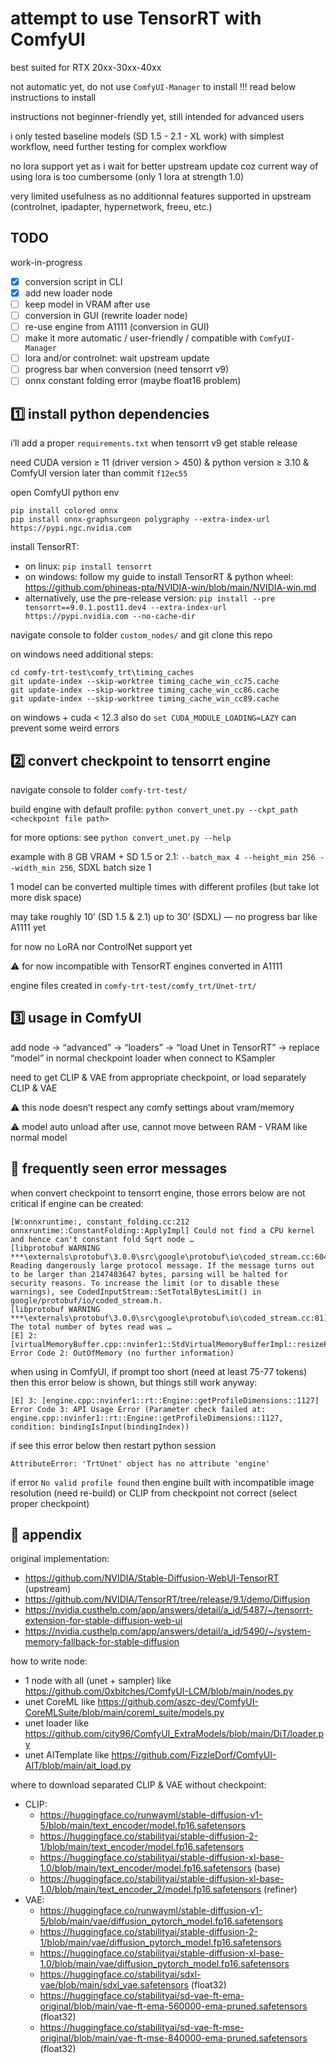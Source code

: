 # attempt to use TensorRT with ComfyUI

best suited for RTX 20xx-30xx-40xx

not automatic yet, do not use `ComfyUI-Manager` to install !!! read below instructions to install

instructions not beginner-friendly yet, still intended for advanced users

i only tested baseline models (SD 1.5 - 2.1 - XL work) with simplest workflow, need further testing for complex workflow

no lora support yet as i wait for better upstream update coz current way of using lora is too cumbersome (only 1 lora at strength 1.0)

very limited usefulness as no additionnal features supported in upstream (controlnet, ipadapter, hypernetwork, freeu, etc.)

## TODO

work-in-progress
- [x] conversion script in CLI
- [x] add new loader node
- [ ] keep model in VRAM after use
- [ ] conversion in GUI (rewrite loader node)
- [ ] re-use engine from A1111 (conversion in GUI)
- [ ] make it more automatic / user-friendly / compatible with `ComfyUI-Manager`
- [ ] lora and/or controlnet: wait upstream update
- [ ] progress bar when conversion (need tensorrt v9)
- [ ] onnx constant folding error (maybe float16 problem)

## 1️⃣ install python dependencies

i’ll add a proper `requirements.txt` when tensorrt v9 get stable release

need CUDA version ≥ 11 (driver version > 450) & python version ≥ 3.10 & ComfyUI version later than commit `f12ec55`

open ComfyUI python env
```
pip install colored onnx
pip install onnx-graphsurgeon polygraphy --extra-index-url https://pypi.ngc.nvidia.com
```

install TensorRT:
- on linux: `pip install tensorrt`
- on windows: follow my guide to install TensorRT & python wheel: https://github.com/phineas-pta/NVIDIA-win/blob/main/NVIDIA-win.md
- alternatively, use the pre-release version: `pip install --pre tensorrt==9.0.1.post11.dev4 --extra-index-url https://pypi.nvidia.com --no-cache-dir`

navigate console to folder `custom_nodes/` and git clone this repo

on windows need additional steps:
```batchfile
cd comfy-trt-test\comfy_trt\timing_caches
git update-index --skip-worktree timing_cache_win_cc75.cache
git update-index --skip-worktree timing_cache_win_cc86.cache
git update-index --skip-worktree timing_cache_win_cc89.cache
```
on windows + cuda < 12.3 also do `set CUDA_MODULE_LOADING=LAZY` can prevent some weird errors

## 2️⃣ convert checkpoint to tensorrt engine

navigate console to folder `comfy-trt-test/`

build engine with default profile: `python convert_unet.py --ckpt_path <checkpoint file path>`

for more options: see `python convert_unet.py --help`

example with 8 GB VRAM + SD 1.5 or 2.1: `--batch_max 4 --height_min 256 --width_min 256`, SDXL batch size 1

1 model can be converted multiple times with different profiles (but take lot more disk space)

may take roughly 10’ (SD 1.5 & 2.1) up to 30’ (SDXL) — no progress bar like A1111 yet

for now no LoRA nor ControlNet support yet

⚠️ for now incompatible with TensorRT engines converted in A1111

engine files created in `comfy-trt-test/comfy_trt/Unet-trt/`

## 3️⃣ usage in ComfyUI

add node → “advanced” → “loaders” → “load Unet in TensorRT” → replace “model” in normal checkpoint loader when connect to KSampler

need to get CLIP & VAE from appropriate checkpoint, or load separately CLIP & VAE

⚠️ this node doesn’t respect any comfy settings about vram/memory

⚠️ model auto unload after use, cannot move between RAM - VRAM like normal model

## 🗿 frequently seen error messages

when convert checkpoint to tensorrt engine, those errors below are not critical if engine can be created:
```
[W:onnxruntime:, constant_folding.cc:212 onnxruntime::ConstantFolding::ApplyImpl] Could not find a CPU kernel and hence can't constant fold Sqrt node …
[libprotobuf WARNING ***\externals\protobuf\3.0.0\src\google\protobuf\io\coded_stream.cc:604] Reading dangerously large protocol message. If the message turns out to be larger than 2147483647 bytes, parsing will be halted for security reasons. To increase the limit (or to disable these warnings), see CodedInputStream::SetTotalBytesLimit() in google/protobuf/io/coded_stream.h.
[libprotobuf WARNING ***\externals\protobuf\3.0.0\src\google\protobuf\io\coded_stream.cc:81] The total number of bytes read was …
[E] 2: [virtualMemoryBuffer.cpp::nvinfer1::StdVirtualMemoryBufferImpl::resizePhysical::140] Error Code 2: OutOfMemory (no further information)
```

when using in ComfyUI, if prompt too short (need at least 75-77 tokens) then this error below is shown, but things still work anyway:
```
[E] 3: [engine.cpp::nvinfer1::rt::Engine::getProfileDimensions::1127] Error Code 3: API Usage Error (Parameter check failed at: engine.cpp::nvinfer1::rt::Engine::getProfileDimensions::1127, condition: bindingIsInput(bindingIndex))
```

if see this error below then restart python session
```
AttributeError: 'TrtUnet' object has no attribute 'engine'
```

if error `No valid profile found` then engine built with incompatible image resolution (need re-build) or CLIP from checkpoint not correct (select proper checkpoint)

## 📑 appendix

original implementation:
- https://github.com/NVIDIA/Stable-Diffusion-WebUI-TensorRT (upstream)
- https://github.com/NVIDIA/TensorRT/tree/release/9.1/demo/Diffusion
- https://nvidia.custhelp.com/app/answers/detail/a_id/5487/~/tensorrt-extension-for-stable-diffusion-web-ui
- https://nvidia.custhelp.com/app/answers/detail/a_id/5490/~/system-memory-fallback-for-stable-diffusion

how to write node:
- 1 node with all (unet + sampler) like https://github.com/0xbitches/ComfyUI-LCM/blob/main/nodes.py
- unet CoreML like https://github.com/aszc-dev/ComfyUI-CoreMLSuite/blob/main/coreml_suite/models.py
- unet loader like https://github.com/city96/ComfyUI_ExtraModels/blob/main/DiT/loader.py
- unet AITemplate like https://github.com/FizzleDorf/ComfyUI-AIT/blob/main/ait_load.py

where to download separated CLIP & VAE without checkpoint:
- CLIP:
  - https://huggingface.co/runwayml/stable-diffusion-v1-5/blob/main/text_encoder/model.fp16.safetensors
  - https://huggingface.co/stabilityai/stable-diffusion-2-1/blob/main/text_encoder/model.fp16.safetensors
  - https://huggingface.co/stabilityai/stable-diffusion-xl-base-1.0/blob/main/text_encoder/model.fp16.safetensors (base)
  - https://huggingface.co/stabilityai/stable-diffusion-xl-base-1.0/blob/main/text_encoder_2/model.fp16.safetensors (refiner)
- VAE:
  - https://huggingface.co/runwayml/stable-diffusion-v1-5/blob/main/vae/diffusion_pytorch_model.fp16.safetensors
  - https://huggingface.co/stabilityai/stable-diffusion-2-1/blob/main/vae/diffusion_pytorch_model.fp16.safetensors
  - https://huggingface.co/stabilityai/stable-diffusion-xl-base-1.0/blob/main/vae/diffusion_pytorch_model.fp16.safetensors
  - https://huggingface.co/stabilityai/sdxl-vae/blob/main/sdxl_vae.safetensors (float32)
  - https://huggingface.co/stabilityai/sd-vae-ft-ema-original/blob/main/vae-ft-ema-560000-ema-pruned.safetensors (float32)
  - https://huggingface.co/stabilityai/sd-vae-ft-mse-original/blob/main/vae-ft-mse-840000-ema-pruned.safetensors (float32)
